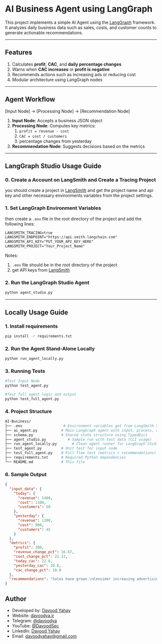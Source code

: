 # AI Business Agent using LangGraph

This project implements a simple AI Agent using the [LangGraph](https://github.com/langchain-ai/langgraph) framework.  
It analyzes daily business data such as sales, costs, and customer counts to generate actionable recommendations.

---

## Features

1. Calculates **profit**, **CAC**, and **daily percentage changes**
2. Warns when **CAC increases** or **profit is negative**
3. Recommends actions such as increasing ads or reducing cost
4. Modular architecture using LangGraph nodes

---

## Agent Workflow
[Input Node] → [Processing Node] → [Recommendation Node]

1. **Input Node**: Accepts a business JSON object
2. **Processing Node**: Computes key metrics:
   1. `profit = revenue - cost`
   2. `CAC = cost / customers`
   3. percentage changes from yesterday
3. **Recommendation Node**: Suggests decisions based on the metrics

---

## LangGraph Studio Usage Guide
### 0. Create a Account on LangSmith and Create a Tracing Project
you should create a project in [LangSmith](https://smith.langchain.com/) and get the project name and api key and other necessary environments variables from the project settings.

### 1. Set LangGraph Environment Variables
then create a `.env` file in the root directory of the project and add the following lines:

```txt   
LANGSMITH_TRACING=true
LANGSMITH_ENDPOINT="https://api.smith.langchain.com"
LANGSMITH_API_KEY="PUT_YOUR_API_KEY_HERE"
LANGSMITH_PROJECT="Your_Project_Name"
```

Notes:
1. `.env` file should be in the root directory of the project
2. get API keys from [LangSmith](https://smith.langchain.com/) 

### 2. Run the LangGraph Studio Agent
```bash
python agent_studio.py
```
----

## Locally Usage Guide

### 1. Install requirements

```bash
pip install -r requirements.txt
```
### 2. Run the Agent Stand-Alone Locally
```bash
python run_agent_locally.py
```

### 3. Running Tests
```sh
#Test Input Node
python test_agent.py

#Test full agent logic and output
python test_full_agent.py
```
### 4. Project Structure
```bash
AI-Business/
├── .env                   # Environment variables get from LangSmith Studio
├── ai_agent.py           # Main LangGraph agent with input, process, and recommendation nodes
├── schema.py             # Shared state structure using TypedDict
├── agent_studio.py          # Sample run with test data (CLI usage)
├── run_agent_locally.py       # Clean agent runner for LangGraph Studio
├── test_agent.py         # Unit test for input node
├── test_full_agent.py    # Full flow test (metrics + recommendations)
├── requirements.txt      # Required Python dependencies
└── README.md             # This file
```

### 6. Sample Output
```json
{
  "input_data": {
    "today": {
      "revenue": 1400,
      "cost": 1100,
      "customers": 50
    },
    "yesterday": {
      "revenue": 1200,
      "cost": 900,
      "customers": 45
    }
  },
  "metrics": {
    "profit": 300,
    "revenue_change_pct": 16.67,
    "cost_change_pct": 22.22,
    "today_cac": 22.0,
    "yesterday_cac": 20.0,
    "cac_change_pct": 10.0
  },
  "recommendations": "Sales have grown.\nConsider increasing advertising budget."
}

```


## Author
- Developed by: [Davood Yahay](https://github.com/davoodya)
- Website: [davoodya.ir](https://davoodya.ir)
- Telegram: [@davoodya](https://t.me/davoodya)
- YouTube: [@DavoodSec](https://www.youtube.com/@DavoodSec)
- LinkedIn: [Davood Yahay](https://www.linkedin.com/in/davoodya)
- Email: davoodyahay@gmail.com

